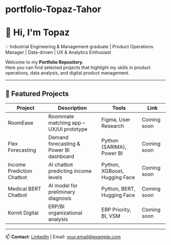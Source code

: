 # portfolio-Topaz-Tahor

# 👋 Hi, I'm Topaz  

💡 Industrial Engineering & Management graduate | Product Operations Manager | Data-driven | UX & Analytics Enthusiast

Welcome to my **Portfolio Repository**.  
Here you can find selected projects that highlight my skills in product operations, data analysis, and digital product management.  

---

## 🚀 Featured Projects

| Project | Description | Tools | Link |
|---------|-------------|-------|------|
| RoomEase | Roommate matching app – UX/UI prototype | Figma, User Research | Coming soon |
| Flex Forecasting | Demand forecasting & Power BI dashboard | Python (SARIMA), Power BI | Coming soon |
| Income Prediction Chatbot | AI chatbot predicting income levels | Python, XGBoost, Hugging Face | Coming soon |
| Medical BERT Chatbot | AI model for preliminary diagnosis | Python, BERT, Hugging Face | Coming soon |
| Kornit Digital | ERP/BI organizational analysis | ERP Priority, BI, VSM | Coming soon |

---

📫 **Contact**: [LinkedIn](https://www.linkedin.com/in/topaz-tahor) | Email: your.email@example.com
